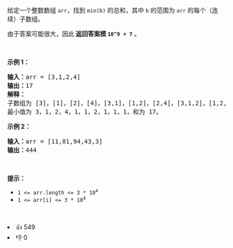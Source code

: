 <p>给定一个整数数组 <code>arr</code>，找到 <code>min(b)</code>&nbsp;的总和，其中 <code>b</code> 的范围为 <code>arr</code> 的每个（连续）子数组。</p>

<p>由于答案可能很大，因此<strong> 返回答案模 <code>10^9 + 7</code></strong> 。</p>

<p>&nbsp;</p>

<p><strong>示例 1：</strong></p>

<pre>
<strong>输入：</strong>arr = [3,1,2,4]
<strong>输出：</strong>17
<strong>解释：
</strong>子数组为<strong> </strong>[3]，[1]，[2]，[4]，[3,1]，[1,2]，[2,4]，[3,1,2]，[1,2,4]，[3,1,2,4]。 
最小值为 3，1，2，4，1，1，2，1，1，1，和为 17。</pre>

<p><strong>示例 2：</strong></p>

<pre>
<strong>输入：</strong>arr = [11,81,94,43,3]
<strong>输出：</strong>444
</pre>

<p>&nbsp;</p>

<p><strong>提示：</strong></p>

<ul> 
 <li><code>1 &lt;= arr.length &lt;= 3 * 10<sup>4</sup></code></li> 
 <li><code>1 &lt;= arr[i] &lt;= 3 * 10<sup>4</sup></code></li> 
</ul>

<p>&nbsp;</p>

<div><li>👍 549</li><li>👎 0</li></div>